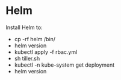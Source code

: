 # Helm

Install Helm to:

- cp -rf helm /bin/
- helm version 
- kubectl apply -f rbac.yml
- sh tiller.sh
- kubectl -n kube-system get deployment
- helm version
